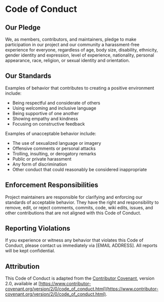 # Code of Conduct

## Our Pledge

We, as members, contributors, and maintainers, pledge to make participation in our project and our community a harassment-free experience for everyone, regardless of age, body size, disability, ethnicity, gender identity and expression, level of experience, nationality, personal appearance, race, religion, or sexual identity and orientation.

## Our Standards

Examples of behavior that contributes to creating a positive environment include:

- Being respectful and considerate of others
- Using welcoming and inclusive language
- Being supportive of one another
- Showing empathy and kindness
- Focusing on constructive feedback

Examples of unacceptable behavior include:

- The use of sexualized language or imagery
- Offensive comments or personal attacks
- Trolling, insulting, or derogatory remarks
- Public or private harassment
- Any form of discrimination
- Other conduct that could reasonably be considered inappropriate

## Enforcement Responsibilities

Project maintainers are responsible for clarifying and enforcing our standards of acceptable behavior. They have the right and responsibility to remove, edit, or reject comments, commits, code, wiki edits, issues, and other contributions that are not aligned with this Code of Conduct.

## Reporting Violations

If you experience or witness any behavior that violates this Code of Conduct, please contact us immediately via [EMAIL ADDRESS]. All reports will be kept confidential.

## Attribution

This Code of Conduct is adapted from the [Contributor Covenant](https://www.contributor-covenant.org), version 2.0, available at [https://www.contributor-covenant.org/version/2/0/code_of_conduct.html](https://www.contributor-covenant.org/version/2/0/code_of_conduct.html).

